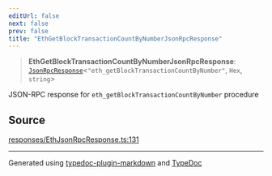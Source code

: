 ```yaml
---
editUrl: false
next: false
prev: false
title: "EthGetBlockTransactionCountByNumberJsonRpcResponse"
---
```


> **EthGetBlockTransactionCountByNumberJsonRpcResponse**: [`JsonRpcResponse`](/reference/tevm/jsonrpc/type-aliases/jsonrpcresponse/)\<`"eth_getBlockTransactionCountByNumber"`, `Hex`, `string`\>

JSON-RPC response for `eth_getBlockTransactionCountByNumber` procedure

## Source

[responses/EthJsonRpcResponse.ts:131](https://github.com/evmts/tevm-monorepo/blob/main/packages/procedures-types/src/responses/EthJsonRpcResponse.ts#L131)

***
Generated using [typedoc-plugin-markdown](https://www.npmjs.com/package/typedoc-plugin-markdown) and [TypeDoc](https://typedoc.org/)

